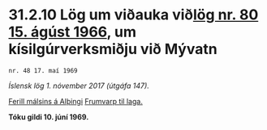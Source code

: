 # 31.2.10 Lög um viðauka við[lög nr. 80 15. ágúst 1966](1966080.md), um kísilgúrverksmiðju við Mývatn

`nr. 48 17. maí 1969`

_Íslensk lög 1. nóvember 2017 (útgáfa 147)._

[Ferill málsins á Alþingi](https://www.althingi.is/thingstorf/thingmalalistar-eftir-thingum/ferill/?ltg=89&mnr=209)
[Frumvarp til laga.](https://www.althingi.is/altext/89/s/pdf/0443.pdf)

**Tóku gildi 10. júní 1969.**

